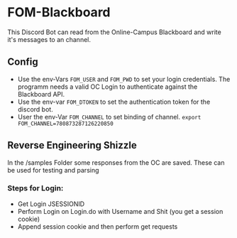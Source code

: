 # FOM-Blackboard 
This Discord Bot can read from the Online-Campus Blackboard and write it's messages to an channel.


## Config 
- Use the env-Vars `FOM_USER` and `FOM_PWD` to set your login credentials. The programm needs a valid OC Login to authenticate against the Blackboard API.
- Use the env-var `FOM_DTOKEN` to set the authentication token for the discord bot.
- User the env-Var `FOM_CHANNEL` to set binding of channel. `export FOM_CHANNEL=780873287126220850`


## Reverse Engineering Shizzle
In the /samples Folder some responses from the OC are saved. These can be used for testing and parsing

### Steps for Login:
- Get Login JSESSIONID
- Perform Login on Login.do with Username and Shit (you get a session cookie)
- Append session cookie and then perform get requests

